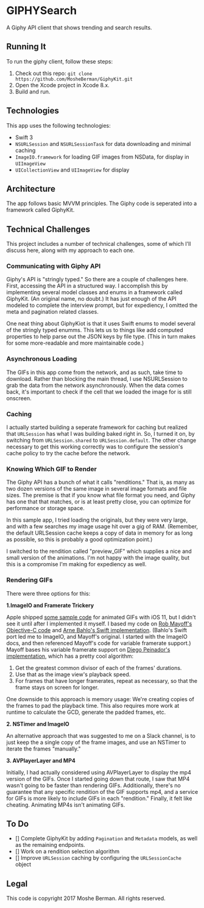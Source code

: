 # GIPHYSearch

A Giphy API client that shows trending and search results. 

## Running It 
To run the giphy client, follow these steps:
1. Check out this repo: `git clone https://github.com/MosheBerman/GiphyKit.git`
2. Open the Xcode project in Xcode 8.x. 
3. Build and run.

## Technologies
This app uses the following technologies:
- Swift 3
- `NSURLSession` and `NSURLSessionTask` for data downloading and minimal caching
- `ImageIO.framework` for loading GIF images from NSData, for display in `UIImageView`
- `UICollectionView` and `UIImageView` for display

## Architecture
The app follows basic MVVM principles. The Giphy code is seperated into a framework called GiphyKit.

## Technical Challenges
This project includes a number of technical challenges, some of which I'll discuss here, along with my approach to each one.

### Communicating with Giphy API
Giphy's API is "stringly typed." So there are a couple of challenges here. First, accessing the API in a structured way. I accomplish this by implementing several model classes and enums in a framework called GiphyKit. (An original name, no doubt.) It has just enough of the API modeled to complete the interview prompt, but for expediency, I omitted the meta and pagination related classes. 

One neat thing about GiphyKiot is that it uses Swift enums to model several of the stringly typed enumms. This lets us to things like add computed properties to help parse out the JSON keys by file type. (This in turn makes for some more-readable and more maintainable code.)  

### Asynchronous Loading
The GIFs in this app come from the network, and as such, take time to download. Rather than blocking the main thread, I use NSURLSession to grab the data from the network asynchronously. When the data comes back, it's important to check if the cell that we loaded the image for is still onscreen.


### Caching 
I actually started building a seperate framework for caching but realized that `URLSession` has what I was building baked right in. So, I turned it on, by switching from `URLSession.shared` to `URLSession.default`. The other change necessary to get this working correctly was to configure the session's cache policy to try the cache before the network.

### Knowing Which GIF to Render

The Giphy API has a bunch of what it calls "renditions." That is, as many as two dozen versions of the same image in several image formats and file sizes. The premise is that if you know what file format you need, and Giphy has one that that matches, or is at least pretty close, you can optimize for performance or storage space.  

In this sample app, I tried loading the originals, but they were very large, and with a few searches my image usage hit over a gig of RAM. (Remember, the default URLSession cache keeps a copy of data in memory for as long as possible, so this is probably a good optimization point.)

I switched to the rendition called "preview_GIF" which supplies a nice and small version of the animations. I'm not happy with the image quality, but this is a compromise I'm making for expediency as well.

### Rendering GIFs

There were three options for this:

**1.ImageIO and Framerate Trickery**

Apple shipped [some sample code][1] for animated GIFs with iOS 11, but I didn't see it until after I implemented it myself.
I based my code on [Rob Mayoff's Objective-C code][2] and [Arne Bahlo's Swift implementation][3]. (Bahlo's Swift port led me to ImageIO, and Mayoff's original. I started with the ImageIO docs, and then referenced Mayoff's code for variable framerate support.) Mayoff bases his variable framerate support on [Diego Peinador's implementation][4], which has a pretty cool algorithm:

1. Get the greatest common divisor of each of the frames' durations.
2. Use that as the image view's playback speed.
3. For frames that have longer framerates, repeat as necessary, so that the frame stays on screen for longer.

One downside to this approach is memory usage: We're creating copies of the frames to pad the playback time. This also requires more work at runtime to calculate the GCD, generate the padded frames, etc.  

**2. NSTimer and ImageIO**

An alternative approach that was suggested to me on a Slack channel, is to just keep the a single copy of the frame images, and use an NSTimer to iterate the frames "manually." 

**3. AVPlayerLayer and MP4**

Initially, I had actually considered using AVPlayerLayer to display the mp4 version of the GIFs. Once I started going down that route, I saw that MP4 wasn't going to be faster than rendering GIFs. Additionally, there's no guarantee that any specific rendition of the GIF supports mp4, and a service for GIFs is more likely to include GIFs in each "rendition." Finally, it felt like cheating. Animating MP4s isn't animating GIFs.

## To Do 
- [] Complete GiphyKit by adding `Pagination` and `Metadata` models, as well as the remaining endpoints.
- [] Work on a rendition selection algorithm
- [] Improve `URLSession` caching by configuring the `URLSessionCache` object 

## Legal

This code is copyright 2017 Moshe Berman. All rights reserved. 

<!-- Sources -->

[1]: https://developer.apple.com/library/content/samplecode/UsingPhotosFramework/Listings/Shared_AnimatedImage_swift.html
[2]: https://github.com/mayoff/uiimage-from-animated-gif
[3]: https://github.com/bahlo/SwiftGif
[4]: https://github.com/diegopeinador/uiimage-from-animated-gif
